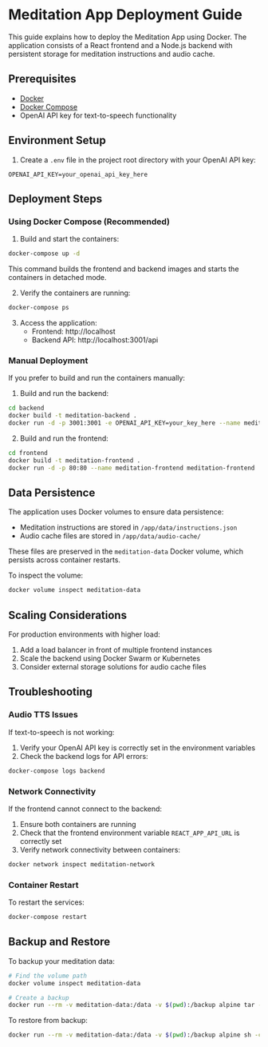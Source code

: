 # Meditation App Deployment Guide

This guide explains how to deploy the Meditation App using Docker. The application consists of a React frontend and a Node.js backend with persistent storage for meditation instructions and audio cache.

## Prerequisites

- [Docker](https://docs.docker.com/get-docker/)
- [Docker Compose](https://docs.docker.com/compose/install/)
- OpenAI API key for text-to-speech functionality

## Environment Setup

1. Create a `.env` file in the project root directory with your OpenAI API key:

```
OPENAI_API_KEY=your_openai_api_key_here
```

## Deployment Steps

### Using Docker Compose (Recommended)

1. Build and start the containers:

```bash
docker-compose up -d
```

This command builds the frontend and backend images and starts the containers in detached mode.

2. Verify the containers are running:

```bash
docker-compose ps
```

3. Access the application:
   - Frontend: http://localhost
   - Backend API: http://localhost:3001/api

### Manual Deployment

If you prefer to build and run the containers manually:

1. Build and run the backend:

```bash
cd backend
docker build -t meditation-backend .
docker run -d -p 3001:3001 -e OPENAI_API_KEY=your_key_here --name meditation-backend meditation-backend
```

2. Build and run the frontend:

```bash
cd frontend
docker build -t meditation-frontend .
docker run -d -p 80:80 --name meditation-frontend meditation-frontend
```

## Data Persistence

The application uses Docker volumes to ensure data persistence:

- Meditation instructions are stored in `/app/data/instructions.json`
- Audio cache files are stored in `/app/data/audio-cache/`

These files are preserved in the `meditation-data` Docker volume, which persists across container restarts.

To inspect the volume:

```bash
docker volume inspect meditation-data
```

## Scaling Considerations

For production environments with higher load:

1. Add a load balancer in front of multiple frontend instances
2. Scale the backend using Docker Swarm or Kubernetes
3. Consider external storage solutions for audio cache files

## Troubleshooting

### Audio TTS Issues

If text-to-speech is not working:

1. Verify your OpenAI API key is correctly set in the environment variables
2. Check the backend logs for API errors:

```bash
docker-compose logs backend
```

### Network Connectivity

If the frontend cannot connect to the backend:

1. Ensure both containers are running
2. Check that the frontend environment variable `REACT_APP_API_URL` is correctly set
3. Verify network connectivity between containers:

```bash
docker network inspect meditation-network
```

### Container Restart

To restart the services:

```bash
docker-compose restart
```

## Backup and Restore

To backup your meditation data:

```bash
# Find the volume path
docker volume inspect meditation-data

# Create a backup
docker run --rm -v meditation-data:/data -v $(pwd):/backup alpine tar -czf /backup/meditation-data-backup.tar.gz -C /data .
```

To restore from backup:

```bash
docker run --rm -v meditation-data:/data -v $(pwd):/backup alpine sh -c "rm -rf /data/* && tar -xzf /backup/meditation-data-backup.tar.gz -C /data"
```
